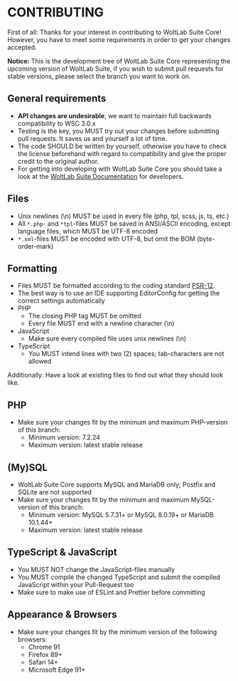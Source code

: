 CONTRIBUTING
============

First of all: Thanks for your interest in contributing to WoltLab Suite Core! However, you have to meet some requirements in order to get your changes accepted.

**Notice:** This is the development tree of WoltLab Suite Core representing the upcoming version of WoltLab Suite, if you wish to submit pull requests for stable versions, please select the branch you want to work on. 

General requirements
--------------------
- **API changes are undesirable**, we want to maintain full backwards compatibility to WSC 3.0.x
- Testing is the key, you MUST try out your changes before submitting pull requests. It saves us and yourself a lot of time.
- The code SHOULD be written by yourself, otherwise you have to check the license beforehand with regard to compatibility and give the proper credit to the original author.
- For getting into developing with WoltLab Suite Core you should take a look at the [WoltLab Suite Documentation](https://docs.woltlab.com/) for developers.

Files
-----
- Unix newlines (\n) MUST be used in every file (php, tpl, scss, js, ts, etc.)
- All `*.php`- and `*tpl`-files MUST be saved in ANSI/ASCII encoding, except language files, which MUST be UTF-8 encoded
- `*.xml`-files MUST be encoded with UTF-8, but omit the BOM (byte-order-mark)

Formatting
----------
- Files MUST be formatted according to the coding standard [PSR-12](https://www.php-fig.org/psr/psr-12/).
- The best way is to use an IDE supporting EditorConfig for getting the correct settings automatically
- PHP
    - The closing PHP tag MUST be omitted
    - Every file MUST end with a newline character (\n)
- JavaScript
    - Make sure every compiled file uses unix newlines (\n)
- TypeScript
    - You MUST intend lines with two (2) spaces; tab-characters are not allowed

Additionally: Have a look at existing files to find out what they should look like.

PHP
---
- Make sure your changes fit by the minimum and maximum PHP-version of this branch:
    - Minimum version: 7.2.24
    - Maximum version: latest stable release

(My)SQL
-------
- WoltLab Suite Core supports MySQL and MariaDB only; Postfix and SQLite are not supported
- Make sure your changes fit by the minimum and maximum MySQL-version of this branch:
    - Minimum version: MySQL 5.7.31+ or MySQL 8.0.19+ or MariaDB 10.1.44+
    - Maximum version: latest stable release

TypeScript & JavaScript
-----------------------
- You MUST NOT change the JavaScript-files manually
- You MUST compile the changed TypeScript and submit the compiled JavaScript within your Pull-Request too
- Make sure to make use of ESLint and Prettier before committing

Appearance & Browsers
---------------------
- Make sure your changes fit by the minimum version of the following browsers:
	- Chrome 91
	- Firefox 89+
	- Safari 14+
	- Microsoft Edge 91+
